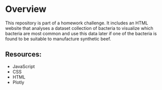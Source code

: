 # Overview

This repository is part of a homework challenge. 
It includes an HTML website that analyses a dataset collection of bacteria to visualize which bacteria are most common and use this data later
if one of the bacteria is found to be suitable to manufacture synthetic beef.

## Resources:
 - JavaScript
 - CSS
 - HTML 
 - Plotly
 

